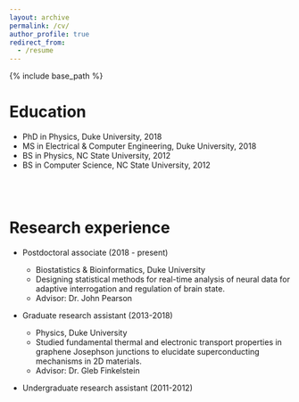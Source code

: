 ```yaml
---
layout: archive
permalink: /cv/
author_profile: true
redirect_from:
  - /resume
---
```


{% include base_path %}

Education
======
* PhD in Physics, Duke University, 2018
* MS in Electrical & Computer Engineering, Duke University, 2018
* BS in Physics, NC State University, 2012
* BS in Computer Science, NC State University, 2012
<br/>
<br/>

Research experience
======
* Postdoctoral associate (2018 - present)
  * Biostatistics & Bioinformatics, Duke University
  * Designing statistical methods for real-time analysis of neural data for adaptive interrogation and regulation of brain state. 
  * Advisor: Dr. John Pearson

* Graduate research assistant (2013-2018)
  * Physics, Duke University
  * Studied fundamental thermal and electronic transport properties in graphene Josephson junctions to elucidate superconducting mechanisms in 2D materials. 
  * Advisor: Dr. Gleb Finkelstein

* Undergraduate research assistant (2011-2012)
  * Physics, NC State University
  * Researched organic photovoltaics and thin-film transistors through soft x-ray scattering to correlate morphology and device performance.  
  * Advisor: Dr. Harald Ade
  
* Student intern (2006-2014)
  * Free Electron Laser division, Thomas Jefferson National Accelerator Facility
  * Worked on optical simulations to increase laser power and efficiency for the design of novel optical cavities.   
  * Advisor: Dr. Michelle Shinn
<br/>
<br/>

Grants and awards
======
* Swartz Foundation Fellow for Theory in Neuroscience (2020-present)
* Leading Edge Fellow, selected as outstanding postdoc in the biomedical sciences, Leading Edge Symposium 2020
* Ruth K. Broad Postdoctoral Fellowship, Ruth K. Broad Foundation (2019-2020)
* Selected for Dynamic Poster at Neuroscience 2019
* Fritz London Graduate Fellowship Prize, Duke University, Physics Dept. (2017-2018)
* National Science Foundation Graduate Research Fellowship (2014-2017)
* National Defense Science and Engineering Graduate Fellowship (2014; declined to accept NSF GRF)
* Walter Gordy Fellowship, Duke University, Physics Dept. (2013)
* Mary Creason Memorial Award for Undergraduate Teaching in Physics, Duke University (2013)
* Graduate Program in Neuroscience Fellowship, Duke University (2013)
* McCormick Award for Undergraduate Research in Physics, NC State University (2012)
* Park Scholarship, full tuition merit scholarship, NC State University (2008-2012)
<br/>
<br/>

Publications
======
  <ul>{% for post in site.publications reversed %}
    {% include archive-single-cv.html %}
  {% endfor %}</ul>
<br/>
  
Presentations
======
  <ul>{% for post in site.talks reversed %}
    {% include archive-single-talk-cv.html %}
  {% endfor %}</ul>
<br/>
  
Teaching
======
  <ul>{% for post in site.teaching %}
    {% include archive-single-cv.html %}
  {% endfor %}</ul>
